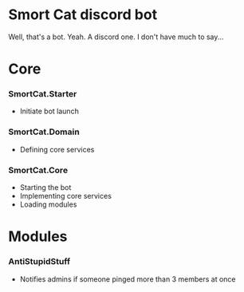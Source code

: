 ﻿# Smort Cat discord bot
Well, that's a bot. Yeah. A discord one. I don't have much to say...

# Core

### SmortCat.Starter
- Initiate bot launch

### SmortCat.Domain
- Defining core services

### SmortCat.Core
- Starting the bot  
- Implementing core services  
- Loading modules  

# Modules

### AntiStupidStuff
- Notifies admins if someone pinged more than 3 members at once